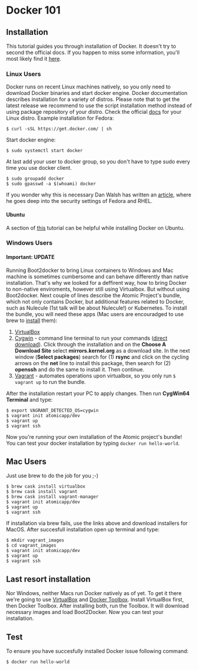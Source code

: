 # Docker 101
## Installation
This tutorial guides you through installation of Docker. It doesn't try to second the official docs. If you happen to miss some information, you'll most likely find it [here](http://docs.docker.com/).
### Linux Users
Docker runs on recent Linux machines natively, so you only need to download Docker binaries and start docker engine. Docker documentation describes installation for a variety of distros. Please note that to get the latest release we recommend to use the script installation method instead of using package repository of your distro. Check the official [docs](http://docs.docker.com/installation/) for your Linux distro. Example installation for Fedora:
```
$ curl -sSL https://get.docker.com/ | sh
```
Start docker engine:
```
$ sudo systemctl start docker
```
At last add your user to docker group, so you don't have to type sudo every time you use docker client.
```
$ sudo groupadd docker
$ sudo gpasswd -a $(whoami) docker
```
If you wonder why this is necessary Dan Walsh has written an [article](http://www.projectatomic.io/blog/2015/08/why-we-dont-let-non-root-users-run-docker-in-centos-fedora-or-rhel/), where he goes deep into the security settings of Fedora and RHEL.
#### Ubuntu
A section of [this](https://www.digitalocean.com/community/tutorials/how-to-dockerise-and-deploy-multiple-wordpress-applications-on-ubuntu) tutorial can be helpful while installing Docker on Ubuntu.
### Windows Users
#### Important: UPDATE
Running Boot2docker to bring Linux containers to Windows and Mac machine is sometimes cumbersome and can behave differently than native installation. That's why we looked for a deffirent way, how to bring Docker to non-native enviroments, however still using Virtualbox. But without using Boot2docker. Next couple of lines describe the Atomic Project's bundle, which not only contains Docker, but additional features related to Docker, such as Nulecule (1st talk will be about Nulecule!) or Kubernetes. To install the bundle, you will need these apps (Mac users are encouradged to use brew to [install](#mac_users) them):

1. [VirtualBox](https://www.virtualbox.org/wiki/Downloads) 
2. [Cygwin](https://www.cygwin.com/) - command line terminal to run your commands ([direct download](https://www.cygwin.com/setup-x86_64.exe)). Click through the installation and on the **Choose A Download Site** select **mirrors.kernel.org** as a download site. In the next window (**Select packages**) search for (1) **rsync** and click on the cycling arrows on the **net** line to install this package, then search for (2) **openssh** and do the same to install it. Then continue.
3. [Vagrant](https://www.vagrantup.com/downloads.html) - automates operations upon virtualbox, so you only run `$ vagrant up` to run the bundle.

After the installation restart your PC to apply changes. Then run **CygWin64 Terminal** and type:
```
$ export VAGRANT_DETECTED_OS=cygwin
$ vagrant init atomicapp/dev
$ vagrant up
$ vagrant ssh
```
Now you're running your own installation of the Atomic project's bundle! You can test your docker installation by typing `docker run hello-world`.

## <a name="mac_users"></a>Mac Users
Just use brew to do the job for you ;-)
```
$ brew cask install virtualbox
$ brew cask install vagrant
$ brew cask install vagrant-manager
$ vagrant init atomicapp/dev
$ vagrant up
$ vagrant ssh
```
If installation via brew fails, use the links above and download installers for MacOS.
After succesfull installation open up terminal and type:
```
$ mkdir vagrant_images
$ cd vagrant_images
$ vagrant init atomicapp/dev
$ vagrant up
$ vagrant ssh
```
## Last resort installation
Nor Windows, neither Macs run Docker natively as of yet. To get it there we're going to use [VirtualBox](https://www.virtualbox.org/wiki/Downloads) and [Docker Toolbox](https://www.docker.com/toolbox). Install VirtualBox first, then Docker Toolbox. After installing both, run the Toolbox. It will download necessary images and load Boot2Docker. Now you can test your installation.
## Test
To ensure you have succesfully installed Docker issue following command:
```
$ docker run hello-world
```
